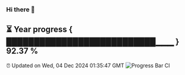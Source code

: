 ### Hi there 👋
⏳ Year progress { ███████████████████████████▁▁▁ } 92.37 %
---
⏰ Updated on Wed, 04 Dec 2024 01:35:47 GMT
![Progress Bar CI](https://github.com/liununu/liununu/workflows/Progress%20Bar%20CI/badge.svg)
